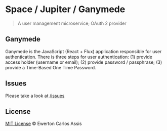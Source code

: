 # Space / Jupiter / Ganymede

> A user management microservice; OAuth 2 provider

## Ganymede

Ganymede is the JavaScript (React + Flux) application responsible for user authentication.
There is three steps for user authentication: (1) provide access holder (username or email);
(2) provide password / passphrase; (3) provide a Time-Based One Time Password.

## Issues

Please take a look at [/issues](https://github.com/earaujoassis/space/issues)

## License

[MIT License](http://earaujoassis.mit-license.org/) &copy; Ewerton Carlos Assis
